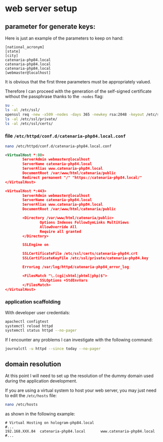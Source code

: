 # web server setup

## parameter for generate keys:

Here is just an example of the parameters to keep on hand:

```text
[national_acronym]
[state]
[city]
catenaria-php84.local
catenaria-php84.local
catenaria-php84.local
[webmaster@localhost]
```

It is obvious that the first three parameters must be appropriately valued.

Therefore I can proceed with the generation of the self-signed certificate without the passphrase thanks to the `-nodes` flag:

```bash
su -
ls -al /etc/ssl/
openssl req -new -x509 -nodes -days 365 -newkey rsa:2048 -keyout /etc/ssl/private/catenaria-php84.key -out /etc/ssl/certs/catenaria-php84.crt
ls -al /etc/ssl/private/
ls -al /etc/ssl/certs/
```

### file `/etc/httpd/conf.d/catenaria-php84.local.conf`

```bash
nano /etc/httpd/conf.d/catenaria-php84.local.conf
```

```xml
<VirtualHost *:80>
        ServerAdmin webmaster@localhost
        ServerName catenaria-php84.local
        ServerAlias www.catenaria-php84.local
        DocumentRoot /var/www/html/catenaria/public
        Redirect permanent "/" "https://catenaria-php84.local/"
</VirtualHost>

<VirtualHost *:443>
        ServerAdmin webmaster@localhost
        ServerName catenaria-php84.local
        ServerAlias www.catenaria-php84.local
        DocumentRoot /var/www/html/catenaria/public

        <Directory /var/www/html/catenaria/public>
                Options Indexes FollowSymLinks MultiViews
                AllowOverride All
                Require all granted
        </Directory>

        SSLEngine on

        SSLCertificateFile /etc/ssl/certs/catenaria-php84.crt
        SSLCertificateKeyFile /etc/ssl/private/catenaria-php84.key

        ErrorLog /var/log/httpd/catenaria-php84_error_log

        <FilesMatch "\.(cgi|shtml|phtml|php)$">
                SSLOptions +StdEnvVars
        </FilesMatch>
</VirtualHost>
```

### application scaffolding

With developer user credentials:

```bash
apachectl configtest
systemctl reload httpd
systemctl status httpd --no-pager
```

If I encounter any problems I can investigate with the following command:

```bash
journalctl -u httpd --since today --no-pager
```

## domain resolution

At this point I will need to set up the resolution of the dummy domain used during the application development.

If you are using a virtual system to host your web server, you may just need to edit the `/etc/hosts` file:

```bash
nano /etc/hosts
```

as shown in the following example:

```text
# Virtual Hosting on hologram-php84.local
#...
192.168.XXX.84  catenaria-php84.local       www.catenaria-php84.local
#...
```
